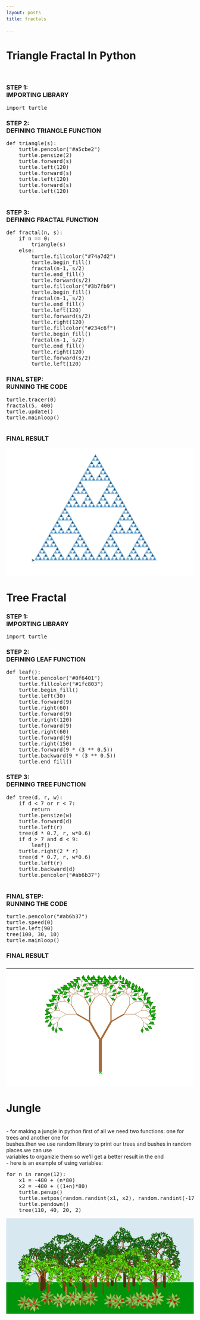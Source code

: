 ```yaml
---
layout: posts
title: fractals

---
```


<h1>Triangle Fractal In Python</h1>

<br>
<h3 style="font-size: 20; ">
STEP 1:
<br>
IMPORTING LIBRARY
</h3>
<pre style="font-size: 15; ">
import turtle
</pre>
<h3 style="font-size: 20; ">
STEP 2:
<br>
DEFINING TRIANGLE FUNCTION
</h3>
<pre style="font-size: 15; ">
def triangle(s):
    turtle.pencolor("#a5cbe2")
    turtle.pensize(2)
    turtle.forward(s)
    turtle.left(120)
    turtle.forward(s)
    turtle.left(120)
    turtle.forward(s)
    turtle.left(120)
    
</pre>
<h3 style="font-size: 20; ">
STEP 3:
<br>
DEFINING FRACTAL FUNCTION
</h3>
<pre style="font-size: 15; ">
def fractal(n, s):
    if n == 0:
        triangle(s)
    else:
        turtle.fillcolor("#74a7d2")
        turtle.begin_fill()
        fractal(n-1, s/2)
        turtle.end_fill()
        turtle.forward(s/2)
        turtle.fillcolor("#3b7fb9")
        turtle.begin_fill()
        fractal(n-1, s/2)
        turtle.end_fill()
        turtle.left(120)
        turtle.forward(s/2)
        turtle.right(120)
        turtle.fillcolor("#234c6f")
        turtle.begin_fill()
        fractal(n-1, s/2)
        turtle.end_fill()
        turtle.right(120)
        turtle.forward(s/2)
        turtle.left(120)
</pre>
<h3 style="font-size: 20; ">
FINAL STEP:
<br>
RUNNING THE CODE
</h3>
<pre style="font-size: 15; ">
turtle.tracer(0)
fractal(5, 400)
turtle.update()
turtle.mainloop()

</pre>
<h3 style="font-size: 20; ">
FINAL RESULT
</h3>
<img src="../assets/images/triangle.png">

<h1 style="font-size: 25; "> Tree Fractal </h1>
<h3 style="font-size: 20; ">
STEP 1:
<br>
IMPORTING LIBRARY
</h3>
<pre style="font-size: 15; ">
import turtle
</pre>
<h3 style="font-size: 20; ">
STEP 2:
<br>
DEFINING LEAF FUNCTION
</h3>
<pre style="font-size: 15; ">
def leaf():
    turtle.pencolor("#0f6401")
    turtle.fillcolor("#1fc803")
    turtle.begin_fill()
    turtle.left(30)
    turtle.forward(9)
    turtle.right(60)
    turtle.forward(9)
    turtle.right(120)
    turtle.forward(9)
    turtle.right(60)
    turtle.forward(9)
    turtle.right(150)
    turtle.forward(9 * (3 ** 0.5))
    turtle.backward(9 * (3 ** 0.5))
    turtle.end_fill()
</pre>
<h3 style="font-size: 20; ">
STEP 3:
<br>
DEFINING TREE FUNCTION
</h3>
<pre style="font-size: 15; ">
def tree(d, r, w):
    if d < 7 or r < 7:
        return
    turtle.pensize(w)
    turtle.forward(d)
    turtle.left(r)
    tree(d * 0.7, r, w*0.6)
    if d > 7 and d < 9:
        leaf()
    turtle.right(2 * r)
    tree(d * 0.7, r, w*0.6)
    turtle.left(r)
    turtle.backward(d)
    turtle.pencolor("#ab6b37")
        
</pre>
<h3 style="font-size: 20; " style="text-align: left;font-family: tahoma">
FINAL STEP:
<br>
RUNNING THE CODE
</h3>
<pre style="font-size: 15; ">
turtle.pencolor("#ab6b37")
turtle.speed(0)
turtle.left(90)
tree(100, 30, 10)
turtle.mainloop()
</pre>
<h3 style="font-size: 20; ">
FINAL RESULT
</h3>
<img src="../assets/images/tree.png">

<h1 style="font-size: 25; "> Jungle </h1>
<br>
- for making a jungle in python first of all we need two functions: one for trees and another one for
<br> bushes.then we use random library to print our trees and bushes in random places.we can use
<br>variables to organizie them so we'll get a better result in the end
<br>
- here is an example of using variables:

<pre style="font-size: 15; ">
for n in range(12):
    x1 = -480 + (n*80)
    x2 = -480 + ((1+n)*80)
    turtle.penup()
    turtle.setpos(random.randint(x1, x2), random.randint(-170, -120))
    turtle.pendown()
    tree(110, 40, 20, 2)
</pre>
<img src="../assets/images/jungle2.png">